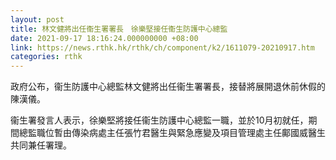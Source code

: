 ```yaml
---
layout: post
title: 林文健將出任衞生署署長　徐樂堅接任衞生防護中心總監
date: 2021-09-17 18:16:24.000000000 +08:00
link: https://news.rthk.hk/rthk/ch/component/k2/1611079-20210917.htm
categories: rthk
---
```


政府公布，衞生防護中心總監林文健將出任衞生署署長，接替將展開退休前休假的陳漢儀。

衞生署發言人表示，徐樂堅將接任衞生防護中心總監一職，並於10月初就任，期間總監職位暫由傳染病處主任張竹君醫生與緊急應變及項目管理處主任鄺國威醫生共同兼任署理。
